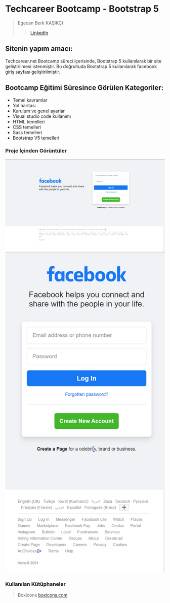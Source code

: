 # Techcareer Bootcamp - Bootstrap 5

> Egecan Berk KAŞIKÇI
> > [LinkedIn](https://www.linkedin.com/in/egecanberk/)

## Sitenin yapım amacı:
Techcareer.net Bootcamp süreci içerisinde, Bootstrap 5 kullanılarak bir site geliştirilmesi istenmiştir. Bu doğrultuda Bootstrap 5 kullanılarak facebook giriş sayfası geliştirilmiştir.

## Bootcamp Eğitimi Süresince Görülen Kategoriler:
- Temel kavramlar
- Yol haritası
- Kurulum ve genel ayarlar
- Visual studio code kullanımı
- HTML temelleri
- CSS temelleri
- Sass temelleri
- Bootstrap V5 temelleri

 ### Proje İçinden Görüntüler
![Bootstrap ](/assets/img/screenshots/Screenshot-1.png) 
![Bootstrap ](/assets/img/screenshots/Screenshot-2.png) 

### Kullanılan Kütüphaneler

> Boxicons
> [boxicons.com](https://boxicons.com/)

